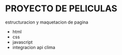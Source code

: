 <H1>PROYECTO DE PELICULAS</H1>
<P>estructuracion y maquetacion de pagina</P>

<ul>
  <li>html</li>
  <li>css</li>
  <li>javascript</li>
  <li>integracion api clima</li>
</ul>
